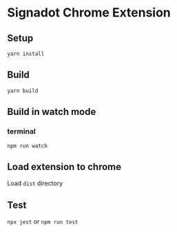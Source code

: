 # Signadot Chrome Extension

## Setup
```
yarn install
```

## Build
```
yarn build
```

## Build in watch mode

### terminal
```
npm run watch
```

## Load extension to chrome
Load `dist` directory

## Test
`npx jest` or `npm run test`
